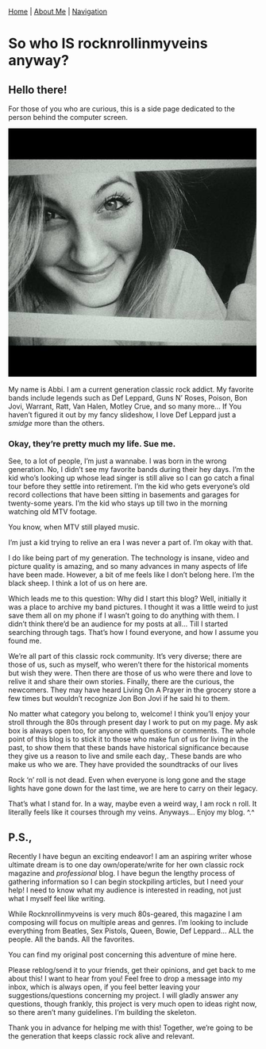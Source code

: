 [Home](https://nmstamps.github.io/Rock-Vein/) | [About Me](about.md) | [Navigation](navigation.md)
 
# So who IS rocknrollinmyveins anyway?

## Hello there! 

For those of you who are curious, this is a side page dedicated to the person behind the computer screen.

![image of Abbi](media/personalPhotos/tumblr_inline_o9xah6Cf5V1tdruz4_500.jpg)

My name is Abbi.  I am a current generation classic rock addict.  My favorite bands include legends such as Def Leppard, Guns N’ Roses, Poison, Bon Jovi, Warrant, Ratt, Van Halen, Motley Crue, and so many more… If You haven’t figured it out by my fancy slideshow, I love Def Leppard just a *smidge* more than the others.

### Okay, they’re pretty much my life. Sue me.

See, to a lot of people, I’m just a wannabe.  I was born in the wrong generation.  No, I didn’t see my favorite bands during their hey days.  I’m the kid who’s looking up whose lead singer is still alive so I can go catch a final tour before they settle into retirement.  I’m the kid who gets everyone’s old record collections that have been sitting in basements and garages for twenty-some years.  I’m the kid who stays up till two in the morning watching old MTV footage.

You know, when MTV still played music.

I’m just a kid trying to relive an era I was never a part of.  I’m okay with that. 

I do like being part of my generation. The technology is insane, video and picture quality is amazing, and so many advances in many aspects of life have been made. However, a bit of me feels like I don’t belong here.  I’m the black sheep.  I think a lot of us on here are.

Which leads me to this question: Why did I start this blog?  Well, initially it was a place to archive my band pictures.  I thought it was a little weird to just save them all on my phone if I wasn’t going to do anything with them.  I didn’t think there’d be an audience for my posts at all…  Till I started searching through tags.  That’s how I found everyone, and how I assume you found me.

We’re all part of this classic rock community.  It’s very diverse; there are those of us, such as myself, who weren’t there for the historical moments but wish they were.  Then there are those of us who were there and love to relive it and share their own stories.  Finally, there are the curious, the newcomers.  They may have heard Living On A Prayer in the grocery store a few times but wouldn’t recognize Jon Bon Jovi if he said hi to them.

No matter what category you belong to, welcome!  I think you’ll enjoy your stroll through the 80s through present day I work to put on my page. My ask box is always open too, for anyone with questions or comments.   The whole point of this blog is to stick it to those who make fun of us for living in the past, to show them that these bands have historical significance because they give us a reason to live and smile each day,.  These bands are who make us who we are.  They have provided the soundtracks of our lives  

Rock ‘n’ roll is not dead.  Even when everyone is long gone and the stage lights have gone down for the last time, we are here to carry on their legacy.

That’s what I stand for.  In a way, maybe even a weird way, I am rock n roll.  It literally feels like it courses through my veins.  Anyways…  Enjoy my blog. ^.^

## P.S.,

Recently I have begun an exciting endeavor!  I am an aspiring writer whose ultimate dream is to one day own/operate/write for her own classic rock magazine and *professional* blog.  I have begun the lengthy process of gathering information so I can begin stockpiling articles, but I need your help!  I need to know what my audience is interested in reading, not just what I myself feel like writing.

While Rocknrollinmyveins is very much 80s-geared, this magazine I am composing will focus on multiple areas and genres.  I’m looking to include everything from Beatles, Sex Pistols, Queen, Bowie, Def Leppard…  ALL the people.  All the bands.  All the favorites.

You can find my original post concerning this adventure of mine here.

Please reblog/send it to your friends, get their opinions, and get back to me about this!  I want to hear from you!  Feel free to drop a message into my inbox, which is always open, if you feel better leaving your suggestions/questions concerning my project.  I will gladly answer any questions, though frankly, this project is very much open to ideas right now, so there aren’t many guidelines.  I’m building the skeleton.

Thank you in advance for helping me with this!  Together, we’re going to be the generation that keeps classic rock alive and relevant.
